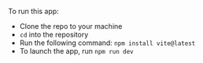 To run this app: 

* Clone the repo to your machine
* `cd` into the repository
* Run the following command: `npm install vite@latest`
* To launch the app, run `npm run dev`